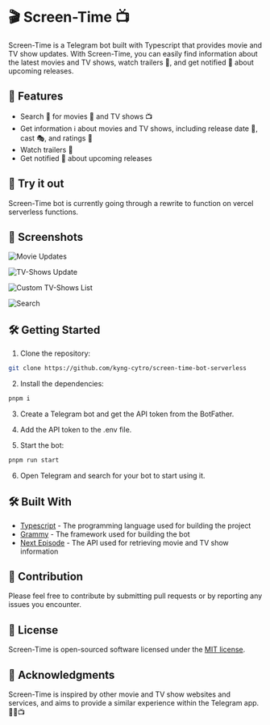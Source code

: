 # 🎬 Screen-Time 📺

Screen-Time is a Telegram bot built with Typescript that provides movie and TV show updates. With Screen-Time, you can easily find information about the latest movies and TV shows, watch trailers 🍿, and get notified 📩 about upcoming releases.

## 🚀 Features

- Search 🔎 for movies 🎥 and TV shows 📺
- Get information ℹ️ about movies and TV shows, including release date 📅, cast 🎭, and ratings 🌟
- Watch trailers 🍿
- Get notified 📩 about upcoming releases

## 📣 Try it out

Screen-Time bot is currently going through a rewrite to function on vercel serverless functions.

## 📸 Screenshots

![Movie Updates](https://imgur.com/ihpE15N.png "Movie Updates")

![TV-Shows Update](https://imgur.com/RKpwQ4y.png "TV-Shows Updates")

![Custom TV-Shows List](https://imgur.com/AtgARoq.png "Custom TV-Shows List")

![Search](https://imgur.com/J0ySlOI.png "Search")

## 🛠️ Getting Started

1. Clone the repository:

```bash
git clone https://github.com/kyng-cytro/screen-time-bot-serverless
```

2. Install the dependencies:

```bash
pnpm i
```

3. Create a Telegram bot and get the API token from the BotFather.

4. Add the API token to the .env file.

5. Start the bot:

```bash
pnpm run start
```

6. Open Telegram and search for your bot to start using it.

## 🛠️ Built With

- [Typescript](https://www.python.org/) - The programming language used for building the project
- [Grammy](https://grammy.dev/) - The framework used for building the bot
- [Next Episode](https://next-episode.net/) - The API used for retrieving movie and TV show information

## 👥 Contribution

Please feel free to contribute by submitting pull requests or by reporting any issues you encounter.

## 📝 License

Screen-Time is open-sourced software licensed under the [MIT license](https://opensource.org/licenses/MIT).

## 🙏 Acknowledgments

Screen-Time is inspired by other movie and TV show websites and services, and aims to provide a similar experience within the Telegram app. 🤖🍿📺
